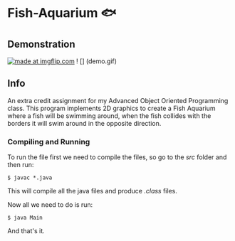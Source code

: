 # Fish-Aquarium :fish:

## Demonstration 
<a href="https://imgflip.com/gif/2xyj9t"><img src="https://i.imgflip.com/2xyj9t.gif" title="made at imgflip.com"/></a>
! [] (demo.gif)

## Info
An extra credit assignment for my Advanced Object Oriented Programming class. This program implements 2D graphics to create a Fish Aquarium where a fish will be swimming around, when the fish collides with the borders it will swim around in the opposite direction. 

### Compiling and Running

To run the file first we need to compile the files, so go to the *src* folder and then run:

`$ javac *.java`

This will compile all the java files and produce *.class* files.

Now all we need to do is run:

`$ java Main`

And that's it. 
